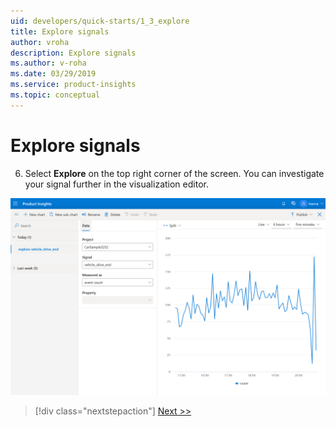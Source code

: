 ```yaml
---
uid: developers/quick-starts/1_3_explore
title: Explore signals
author: vroha
description: Explore signals 
ms.author: v-roha
ms.date: 03/29/2019
ms.service: product-insights
ms.topic: conceptual
---
```


# Explore signals

6. Select **Explore** on the top right corner of the screen. You can investigate your signal further in the visualization editor. 

![Signal details page](1_Explore.PNG)

> [!div class="nextstepaction"]
> [Next >>](2_create-own-metrics.md)
